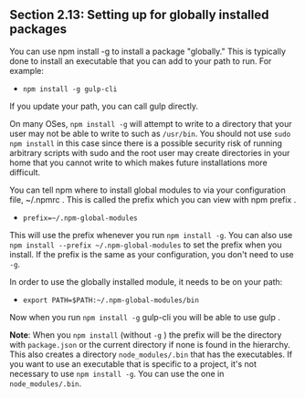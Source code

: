 ## Section 2.13: Setting up for globally installed packages

You can use npm install -g to install a package "globally." This is typically done to install an executable that you can add to your path to run. For example:
- `npm install -g gulp-cli`

If you update your path, you can call gulp directly.

On many OSes, `npm install -g` will attempt to write to a directory that your user may not be able to write to such as `/usr/bin`. You should not use `sudo npm install` in this case since there is a possible security risk of running arbitrary scripts with sudo and the root user may create directories in your home that you cannot write to which makes future installations more difficult.

You can tell npm where to install global modules to via your configuration file, ~/.npmrc . This is called the prefix which you can view with npm prefix .
- `prefix=~/.npm-global-modules`

This will use the prefix whenever you run `npm install -g`. You can also use `npm install --prefix ~/.npm-global-modules` to set the prefix when you install. If the prefix is the same as your configuration, you don't need to use `-g`.

In order to use the globally installed module, it needs to be on your path:
- `export PATH=$PATH:~/.npm-global-modules/bin`

Now when you run `npm install -g` gulp-cli you will be able to use gulp .

**Note**: When you `npm install` (without `-g` ) the prefix will be the directory with `package.json` or the current directory if none is found in the hierarchy. This also creates a directory `node_modules/.bin` that has the executables. If you want to use an executable that is specific to a project, it's not necessary to use `npm install -g`. You can use the one in `node_modules/.bin`.